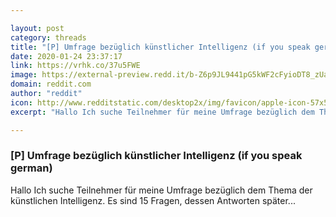 ```yaml
---

layout: post
category: threads
title: "[P] Umfrage bezüglich künstlicher Intelligenz (if you speak german)"
date: 2020-01-24 23:37:17
link: https://vrhk.co/37u5FWE
image: https://external-preview.redd.it/b-Z6p9JL9441pG5kWF2cFyioDT8_zUa7odWfw6OIUBI.jpg?width=1200&height=628.272251309&auto=webp&s=ad48f8df64a07986dccf85fb11593323640905d2
domain: reddit.com
author: "reddit"
icon: http://www.redditstatic.com/desktop2x/img/favicon/apple-icon-57x57.png
excerpt: "Hallo Ich suche Teilnehmer für meine Umfrage bezüglich dem Thema der künstlichen Intelligenz. Es sind 15 Fragen, dessen Antworten später..."

---
```


### [P] Umfrage bezüglich künstlicher Intelligenz (if you speak german)

Hallo Ich suche Teilnehmer für meine Umfrage bezüglich dem Thema der künstlichen Intelligenz. Es sind 15 Fragen, dessen Antworten später...